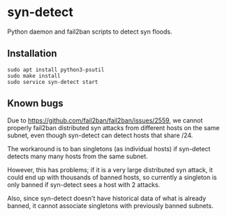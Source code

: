 # syn-detect

Python daemon and fail2ban scripts to detect syn floods.

## Installation

```
sudo apt install python3-psutil
sudo make install
sudo service syn-detect start
```

## Known bugs

Due to https://github.com/fail2ban/fail2ban/issues/2559, we cannot properly
fail2ban distributed syn attacks from different hosts on the same subnet,
even though syn-detect can detect hosts that share /24.

The workaround is to ban singletons (as individual hosts) if syn-detect
detects many many hosts from the same subnet.

However, this has problems; if it is a very large distributed syn attack,
it could end up with thousands of banned hosts, so currently a singleton
is only banned if syn-detect sees a host with 2 attacks.

Also, since syn-detect doesn't have historical data of what is already
banned, it cannot associate singletons with previously banned subnets.
